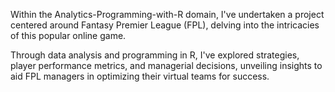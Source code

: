 

Within the Analytics-Programming-with-R domain, I've undertaken a project centered around Fantasy Premier League (FPL), 
delving into the intricacies of this popular online game. 

Through data analysis and programming in R, I've explored strategies, player performance metrics, 
and managerial decisions, unveiling insights to aid FPL managers in optimizing their virtual teams for success.

